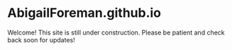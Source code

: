 # AbigailForeman.github.io
Welcome! This site is still under construction. Please be patient and check back soon for updates!

